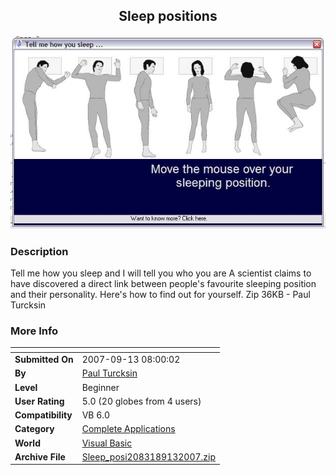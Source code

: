 ﻿<div align="center">

## Sleep positions

<img src="PIC2007913753338980.jpg">
</div>

### Description

Tell me how you sleep and I will tell you who you are A scientist claims to have discovered a direct link between people's favourite sleeping position and their personality. Here's how to find out for yourself. Zip 36KB - Paul Turcksin
 
### More Info
 


<span>             |<span>
---                |---
**Submitted On**   |2007-09-13 08:00:02
**By**             |[Paul Turcksin](https://github.com/Planet-Source-Code/PSCIndex/blob/master/ByAuthor/paul-turcksin.md)
**Level**          |Beginner
**User Rating**    |5.0 (20 globes from 4 users)
**Compatibility**  |VB 6\.0
**Category**       |[Complete Applications](https://github.com/Planet-Source-Code/PSCIndex/blob/master/ByCategory/complete-applications__1-27.md)
**World**          |[Visual Basic](https://github.com/Planet-Source-Code/PSCIndex/blob/master/ByWorld/visual-basic.md)
**Archive File**   |[Sleep\_posi2083189132007\.zip](https://github.com/Planet-Source-Code/paul-turcksin-sleep-positions__1-69322/archive/master.zip)








